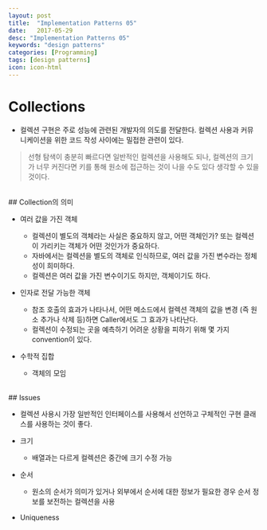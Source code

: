 ```yaml
---
layout: post
title:  "Implementation Patterns 05"
date:   2017-05-29
desc: "Implementation Patterns 05"
keywords: "design patterns"
categories: [Programming]
tags: [design patterns]
icon: icon-html
---
```


# Collections

* 컬렉션 구현은 주로 성능에 관련된 개발자의 의도를 전달한다. 컬렉션 사용과 커뮤니케이션을 위한 코드 작성 사이에는 밀접한 관련이 있다.

> 선형 탐색이 충분히 빠르다면 일반적인 컬렉션을 사용해도 되나, 컬렉션의 크기가 너무 커진다면 키를 통해 원소에 접근하는 것이 나을 수도 있다 생각할 수 있을 것이다.

<br>
## Collection의 의미

* 여러 값을 가진 객체
  * 컬렉션이 별도의 객체라는 사실은 중요하지 않고, 어떤 객체인가? 또는 컬렉션이 가리키는 객체가 어떤 것인가가 중요하다.
  * 자바에서는 컬렉션을 별도의 객체로 인식하므로, 여러 값을 가진 변수라는 정체성이 희미하다.
  * 컬렉션은 여러 값을 가진 변수이기도 하지만, 객체이기도 하다.

* 인자로 전달 가능한 객체
  * 참조 호출의 효과가 나타나서, 어떤 메소드에서 컬렉션 객체의 값을 변경 (즉 원소 추가나 삭제 등)하면 Caller에서도 그 효과가 나타난다.
  * 컬렉션이 수정되는 곳을 예측하기 어려운 상황을 피하기 위해 몇 가지 convention이 있다.

* 수학적 집합
  * 객체의 모임

<br>
## Issues

* 컬렉션 사용시 가장 일반적인 인터페이스를 사용해서 선언하고 구체적인 구현 클래스를 사용하는 것이 좋다.

* 크기
  * 배열과는 다르게 컬렉션은 중간에 크기 수정 가능
* 순서
  * 원소의 순서가 의미가 있거나 외부에서 순서에 대한 정보가 필요한 경우 순서 정보를 보전하는 컬렉션을 사용
* Uniqueness
